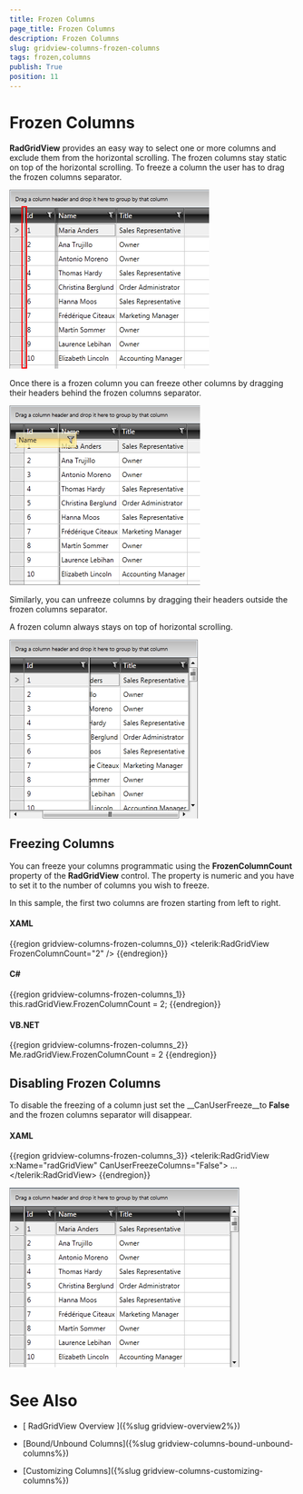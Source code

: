 ```yaml
---
title: Frozen Columns
page_title: Frozen Columns
description: Frozen Columns
slug: gridview-columns-frozen-columns
tags: frozen,columns
publish: True
position: 11
---
```


# Frozen Columns



__RadGridView__ provides an easy way to select one or more columns and exclude them from the horizontal scrolling. The frozen columns stay static on top of the horizontal scrolling. To freeze a column the user has to drag the frozen columns separator.

![Rad Grid View Frozencolumns 1](images/RadGridView_Frozencolumns_1.png)

Once there is a frozen column you can freeze other columns by dragging their headers behind the frozen columns separator.

![Rad Grid View Frozencolumns 2](images/RadGridView_Frozencolumns_2.png)

Similarly, you can unfreeze columns by dragging their headers outside the frozen columns separator.

A frozen column always stays on top of horizontal scrolling.

![Rad Grid View Frozencolumns 3](images/RadGridView_Frozencolumns_3.png)

## Freezing Columns

You can freeze your columns programmatic using the __FrozenColumnCount__ property of the __RadGridView__ control. The property is numeric and you have to set it to the number of columns you wish to freeze.

In this sample, the first two columns are frozen starting from left to right.

#### __XAML__

{{region gridview-columns-frozen-columns_0}}
	<telerik:RadGridView FrozenColumnCount="2" />
	{{endregion}}



#### __C#__

{{region gridview-columns-frozen-columns_1}}
	this.radGridView.FrozenColumnCount = 2;
	{{endregion}}



#### __VB.NET__

{{region gridview-columns-frozen-columns_2}}
	Me.radGridView.FrozenColumnCount = 2
	{{endregion}}



## Disabling Frozen Columns

To disable the freezing of a column just set the __CanUserFreeze__to __False__ and the frozen columns separator will disappear.

#### __XAML__

{{region gridview-columns-frozen-columns_3}}
	<telerik:RadGridView x:Name="radGridView"
	                         CanUserFreezeColumns="False">
	    ...
	</telerik:RadGridView>
	{{endregion}}



![Rad Grid View Frozencolumns 4](images/RadGridView_Frozencolumns_4.png)

# See Also

 * [
        RadGridView Overview
      ]({%slug gridview-overview2%})

 * [Bound/Unbound Columns]({%slug gridview-columns-bound-unbound-columns%})

 * [Customizing Columns]({%slug gridview-columns-customizing-columns%})
